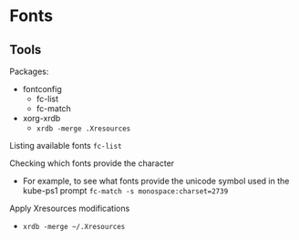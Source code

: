 # Fonts

## Tools
Packages:
- fontconfig
  - fc-list
  - fc-match
- xorg-xrdb
  - `xrdb -merge .Xresources`

Listing available fonts
`fc-list`

Checking which fonts provide the character
- For example, to see what fonts provide the unicode symbol used in the kube-ps1 prompt
`fc-match -s monospace:charset=2739`

Apply Xresources modifications
- `xrdb -merge ~/.Xresources`





